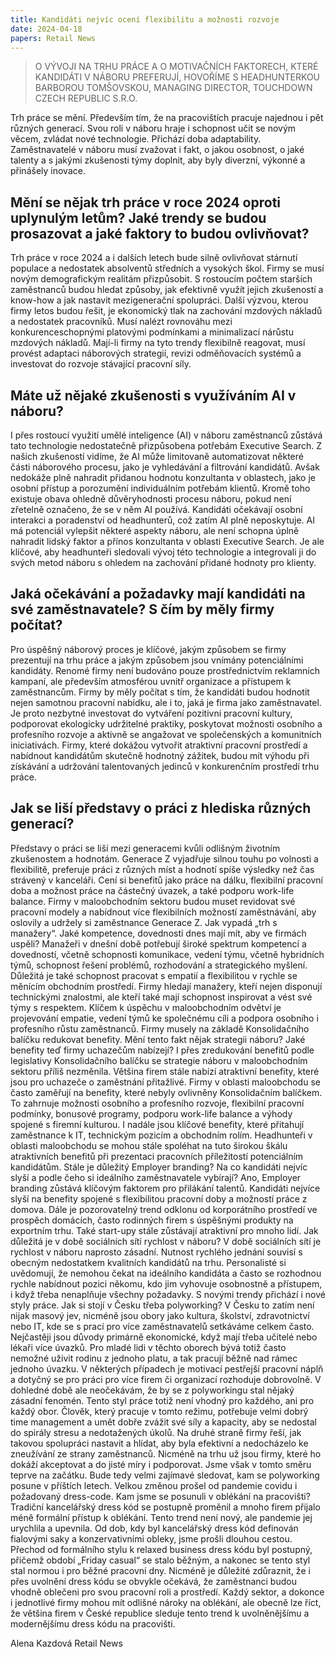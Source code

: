 ```yaml
---
title: Kandidáti nejvíc ocení flexibilitu a možnosti rozvoje
date: 2024-04-18
papers: Retail News
---
```

> O VÝVOJI NA TRHU PRÁCE A&nbsp;O&nbsp;MOTIVAČNÍCH FAKTORECH, KTERÉ KANDIDÁTI V NÁBORU PREFERUJÍ, HOVOŘÍME S HEADHUNTERKOU BARBOROU TOMŠOVSKOU, MANAGING DIRECTOR, TOUCHDOWN CZECH REPUBLIC S.R.O.

Trh práce se mění. Především tím, že na pracovištích pracuje najednou i pět různých generací. Svou roli v&nbsp;náboru hraje i schopnost učit se novým věcem, zvládat nové technologie. Přichází doba adaptability. Zaměstnavatelé v náboru musí zvažovat i fakt, o jakou osobnost, o jaké talenty a s jakými zkušenosti týmy doplnit, aby byly diverzní, výkonné a přinášely inovace.

## Mění se nějak trh práce v roce 2024 oproti uplynulým letům? Jaké trendy se budou prosazovat a jaké faktory to budou ovlivňovat?

Trh práce v roce 2024 a i dalších letech bude silně ovlivňovat stárnutí populace a&nbsp;nedostatek absolventů středních a vysokých škol. Firmy se musí novým demografickým realitám přizpůsobit. S rostoucím počtem starších zaměstnanců budou hledat způsoby, jak efektivně využít jejich zkušeností a know-how a jak nastavit mezigenerační spolupráci. Další výzvou, kterou firmy letos budou řešit, je ekonomický tlak na zachování mzdových nákladů a nedostatek pracovníků. Musí nalézt rovnováhu mezi konkurenceschopnými platovými podmínkami a minimalizací nárůstu mzdových nákladů. Mají-li firmy na tyto trendy flexibilně reagovat, musí provést adaptaci náborových strategií, revizi odměňovacích systémů a investovat do rozvoje stávající pracovní síly.

## Máte už nějaké zkušenosti s využíváním AI v náboru?

I přes rostoucí využití umělé inteligence (AI) v náboru zaměstnanců zůstává tato technologie nedostatečně přizpůsobena potřebám Executive Search. Z našich zkušeností vidíme, že AI může limitovaně automatizovat některé části náborového procesu, jako je vyhledávání a filtrování kandidátů. Avšak nedokáže plně nahradit přidanou hodnotu konzultanta v oblastech, jako je osobní přístup a porozumění individuálním potřebám klientů. Kromě toho existuje obava ohledně důvěryhodnosti procesu náboru, pokud není zřetelně označeno, že se v něm AI používá. Kandidáti očekávají osobní interakci a poradenství od headhunterů, což zatím AI plně neposkytuje. AI má potenciál vylepšit některé aspekty náboru, ale není schopna úplně nahradit lidský faktor a přínos konzultanta v&nbsp;oblasti Executive Search. Je ale klíčové, aby headhunteři sledovali vývoj této technologie a integrovali ji do svých metod náboru s ohledem na zachování přidané hodnoty pro klienty.

## Jaká očekávání a požadavky mají kandidáti na své zaměstnavatele? S&nbsp;čím by měly firmy počítat?

Pro úspěšný náborový proces je klíčové, jakým způsobem se firmy prezentují na trhu práce a jakým způsobem jsou vnímány potenciálními kandidáty. Renomé firmy není budováno pouze prostřednictvím reklamních kampaní, ale především atmosférou uvnitř organizace a přístupem k zaměstnancům. Firmy by měly počítat s tím, že kandidáti budou hodnotit nejen samotnou pracovní nabídku, ale i to, jaká je firma jako zaměstnavatel. Je proto nezbytné investovat do vytváření pozitivní pracovní kultury, podporovat ekologicky udržitelné praktiky, poskytovat možnosti osobního a profesního rozvoje a aktivně se angažovat ve společenských a komunitních iniciativách. Firmy, které dokážou vytvořit atraktivní pracovní prostředí a nabídnout kandidátům skutečně hodnotný zážitek, budou mít výhodu při získávání a udržování talentovaných jedinců v konkurenčním prostředí trhu práce.

## Jak se liší představy o práci z hlediska různých generací?

Představy o práci se liší mezi generacemi kvůli odlišným životním zkušenostem a&nbsp;hodnotám. Generace Z vyjadřuje silnou touhu po volnosti a flexibilitě, preferuje práci z různých míst a hodnotí spíše výsledky než čas strávený v kanceláři. Cení si benefitů jako práce na dálku, flexibilní pracovní doba a možnost práce na částečný úvazek, a také podporu work-life balance. Firmy v maloobchodním sektoru budou muset revidovat své pracovní modely a nabídnout více flexibilních možností zaměstnávání, aby oslovily a udržely si zaměstnance Generace Z. Jak vypadá „trh s manažery“. Jaké kompetence, dovednosti dnes mají mít, aby ve firmách uspěli? Manažeři v dnešní době potřebují široké spektrum kompetencí a dovedností, včetně schopnosti komunikace, vedení týmu, včetně hybridních týmů, schopnost řešení problémů, rozhodování a&nbsp;strategického myšlení. Důležitá je také schopnost pracovat s empatií a flexibilitou v&nbsp;rychle se měnícím obchodním prostředí. Firmy hledají manažery, kteří nejen disponují technickými znalostmi, ale kteří také mají schopnost inspirovat a vést své týmy s respektem. Klíčem k úspěchu v&nbsp;maloobchodním odvětví je projevování empatie, vedení týmů ke společnému cíli a podpora osobního i profesního růstu zaměstnanců. Firmy musely na základě Konsolidačního balíčku redukovat benefity. Mění tento fakt nějak strategii náboru? Jaké benefity teď firmy uchazečům nabízejí? I přes zredukování benefitů podle legislativy Konsolidačního balíčku se strategie náboru v maloobchodním sektoru příliš nezměnila. Většina firem stále nabízí atraktivní benefity, které jsou pro uchazeče o zaměstnání přitažlivé. Firmy v oblasti maloobchodu se často zaměřují na benefity, které nebyly ovlivněny Konsolidačním balíčkem. To&nbsp;zahrnuje možnosti osobního a profesního rozvoje, flexibilní pracovní podmínky, bonusové programy, podporu work-life balance a výhody spojené s firemní kulturou. I nadále jsou klíčové benefity, které přitahují zaměstnance k IT, technickým pozicím a obchodním rolím. Headhunteři v oblasti maloobchodu se mohou stále spoléhat na tuto širokou škálu atraktivních benefitů při prezentaci pracovních příležitostí potenciálním kandidátům. Stále je důležitý Employer branding? Na co kandidáti nejvíc slyší a&nbsp;podle čeho si ideálního zaměstnavatele vybírají? Ano, Employer branding zůstává klíčovým faktorem pro přilákání talentů. Kandidáti nejvíce slyší na benefity spojené s flexibilitou pracovní doby a možností práce z domova. Dále je pozorovatelný trend odklonu od korporátního prostředí ve prospěch domácích, často rodinných firem s úspěšnými produkty na exportním trhu. Také start-upy stále zůstávají atraktivní pro mnoho lidí. Jak důležitá je v době sociálních sítí rychlost v náboru? V době sociálních sítí je rychlost v náboru naprosto zásadní. Nutnost rychlého jednání souvisí s obecným nedostatkem kvalitních kandidátů na trhu. Personalisté si uvědomují, že nemohou čekat na ideálního kandidáta a často se rozhodnou rychle nabídnout pozici někomu, kdo jim vyhovuje osobnostně a přístupem, i když třeba nenaplňuje všechny požadavky. S novými trendy přichází i nové styly práce. Jak si stojí v Česku třeba polyworking? V Česku to zatím není nijak masový jev, nicméně jsou obory jako kultura, školství, zdravotnictví nebo IT, kde se s prací pro více zaměstnavatelů setkáváme celkem často. Nejčastěji jsou důvody primárně ekonomické, když mají třeba učitelé nebo lékaři více úvazků. Pro mladé lidi v těchto oborech bývá totiž často nemožné uživit rodinu z jednoho platu, a tak pracují běžně nad rámec jednoho úvazku. V některých případech je motivací pestřejší pracovní náplň a dotyčný se pro práci pro více firem či organizací rozhoduje dobrovolně. V dohledné době ale neočekávám, že by se z polyworkingu stal nějaký zásadní fenomén. Tento styl práce totiž není vhodný pro každého, ani pro každý obor. Člověk, který pracuje v tomto režimu, potřebuje velmi dobrý time management a umět dobře zvážit své síly a kapacity, aby se nedostal do spirály stresu a nedotažených úkolů. Na druhé straně firmy řeší, jak takovou spolupráci nastavit a&nbsp;hlídat, aby byla efektivní a nedocházelo ke zneužívání ze strany zaměstnanců. Nicméně na trhu už jsou firmy, které ho dokáží akceptovat a do jisté míry i podporovat. Jsme však v tomto směru teprve na začátku. Bude tedy velmi zajímavé sledovat, kam se polyworking posune v příštích letech. Velkou změnou prošel od pandemie covidu i požadovaný dress-code. Kam jsme se posunuli v oblékání na pracovišti? Tradiční kancelářský dress kód se postupně proměnil a mnoho firem přijalo méně formální přístup k oblékání. Tento trend není nový, ale pandemie jej urychlila a upevnila. Od dob, kdy byl kancelářský dress kód definován fialovými saky a konzervativními obleky, jsme prošli dlouhou cestou. Přechod od formálního stylu k relaxed business dress kódu byl postupný, přičemž období „Friday casual“ se stalo běžným, a nakonec se tento styl stal normou i pro běžné pracovní dny. Nicméně je důležité zdůraznit, že i přes uvolnění dress kódu se obvykle očekává, že zaměstnanci budou vhodně oblečeni pro svou pracovní roli a prostředí. Každý sektor, a dokonce i jednotlivé firmy mohou mít odlišné nároky na oblékání, ale obecně lze říct, že většina firem v České republice sleduje tento trend k uvolněnějšímu a modernějšímu dress kódu na pracovišti.

Alena Kazdová Retail News
